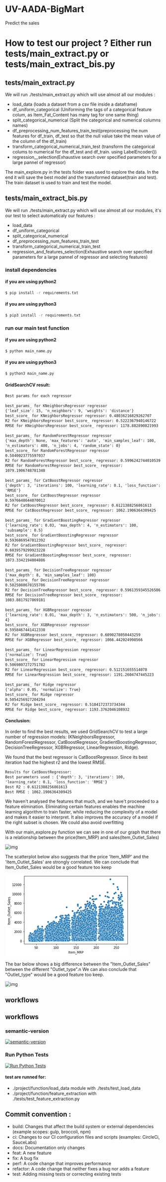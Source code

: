 # UV-AADA-BigMart

Predict the sales

# How to test our project ? Either run tests/main_extract.py or tests/main_extract_bis.py

## tests/main_extract.py

We will run ./tests/main_extract.py which will use almost all our modules :
- load_data (loads a dataset from a csv file inside a dataframe)
- df_uniform_categorical (Uniforming the tags of a categorical feature colum, as Item_Fat_Content has many tag for one same thing)
- split_categorical_numerical (Split the categorical and numerical columns names)
- df_preprocessing_num_features_train_test(preprocessing the num features for df_train, df_test so that the null value take the mean value of the column of the df_train)
- transform_categorical_numerical_train_test (transform the categorical colums to numerical for the df_test and df_train.
  using LabelEncoder())
- regression__selection(Exhaustive search over specified parameters for a large pannel of regressor)

The main_explore.py in the tests folder was used to explore the data.
In the end it will save the best model and the transformed dataset(train and test).
The train dataset is used to train and test the model.

## tests/main_extract_bis.py

We will run ./tests/main_extract.py which will use almost all our modules, it's our test to select automaticaly our features :
- load_data
- df_uniform_categorical
- split_categorical_numerical
- df_preprocessing_num_features_train_test
- transform_categorical_numerical_train_test
- regression_and_features_selection(Exhaustive search over specified parameters for a large pannel of regressor and selecting features)

### install dependencies

#### if you are using python2

``` bash
$ pip install -r requirements.txt
```

#### if you are using python3

``` bash
$ pip3 install -r requirements.txt
```

### run our main test function

#### if you are using python2

``` bash
$ python main_name.py
```

#### if you are using python3

``` bash
$ python3 main_name.py
```

#### GridSearchCV result:

```
Best params for each regressor

best_params_ for KNeighborsRegressor regressor
{'leaf_size': 15, 'n_neighbors': 9, 'weights': 'distance'}
best_score_ for KNeighborsRegressor regressor: 0.48036216829262707
R2 for KNeighborsRegressor best_score_ regressor: 0.5222367940146722
RMSE for KNeighborsRegressor best_score_ regressor: 1178.882890821993

best_params_ for RandomForestRegressor regressor
{'max_depth': None, 'max_features': 'auto', 'min_samples_leaf': 100, 'n_estimators': 400, 'n_jobs': 4, 'random_state': 0}
best_score_ for RandomForestRegressor regressor
0.5840023775597037
R2 for RandomForestRegressor best_score_ regressor: 0.5996242744010539
RMSE for RandomForestRegressor best_score_ regressor: 1079.1906748781348

best_params_ for CatBoostRegressor regressor
{'depth': 3, 'iterations': 100, 'learning_rate': 0.1, 'loss_function': 'RMSE'}
best_score_ for CatBoostRegressor regressor
0.5976648644070012
R2 for CatBoostRegressor best_score_ regressor: 0.6121388256861613
RMSE for CatBoostRegressor best_score_ regressor: 1062.1906364309425

best_params_ for GradientBoostingRegressor regressor
{'learning_rate': 0.03, 'max_depth': 4, 'n_estimators': 100, 'subsample': 0.5}
best_score_ for GradientBoostingRegressor regressor
0.5936869547812392
R2 for GradientBoostingRegressor best_score_ regressor: 0.6039579299923228
RMSE for GradientBoostingRegressor best_score_ regressor: 1073.3342194804886

best_params_ for DecisionTreeRegressor regressor
{'max_depth': 8, 'min_samples_leaf': 100}
best_score_ for DecisionTreeRegressor regressor
0.5825088678155786
R2 for DecisionTreeRegressor best_score_ regressor: 0.5961359345526586
RMSE for DecisionTreeRegressor best_score_ regressor: 1083.8817927869181

best_params_ for XGBRegressor regressor
{'learning_rate': 0.01, 'max_depth': 3, 'n_estimators': 500, 'n_jobs': 4}
best_score_ for XGBRegressor regressor
0.5958467441412338
R2 for XGBRegressor best_score_ regressor: 0.6090278050443259
RMSE for XGBRegressor best_score_ regressor: 1066.442024998566

best_params_ for LinearRegression regressor
{'normalize': True}
best_score_ for LinearRegression regressor
0.5069807272751782
R2 for LinearRegression best_score_ regressor: 0.512151655514078
RMSE for LinearRegression best_score_ regressor: 1191.2604747445223

best_params_ for Ridge regressor
{'alpha': 0.05, 'normalize': True}
best_score_ for Ridge regressor
0.5054256927204294
R2 for Ridge best_score_ regressor: 0.5104172373734344
RMSE for Ridge best_score_ regressor: 1193.3762046108932
```
#### Conclusion:

In order to find the best results, we used GridSearchCV to test a large number of regression models: (KNeighborsRegressor, RandomForestRegressor, CatBoostRegressor, GradientBoostingRegressor, DecisionTreeRegressor, XGBRegressor, LinearRegression, Ridge).

We found that the best regressor is CatBoostRegressor. Since its best iteration had the highest r2 and the lowest RMSE.

```
Results for CatBoostRegressor:
Best parameters used : {'depth': 3, 'iterations': 100, 'learning_rate': 0.1, 'loss_function': 'RMSE'}
Best R2 : 0.6121388256861613
Best RMSE : 1062.1906364309425
```

We haven't analysed the features that much, and we have't proceeded to a feature elimination. Eliminating certain features enables the machine learning algorithm to train faster, while reducing the complexity of a model and makes it easier to interpret. It also improves the accuracy of a model if the right subset is chosen. We could also avoid overfitting

With our main_explore.py function we can see in one of our graph that there is a relationship between the price(Item_MRP) and sales(Item_Outlet_Sales)

![img](docs/img/aichatoutoure-img1.png")

The scatterplot below also suggests that the price 'Item_MRP' and the 'Item_Outlet_Sales' are strongly correlated. We can conclude that Item_Outlet_Sales would be a good feature too keep

![img](docs/img/aichatoutoure-img2.png)

The bar below shows a big difference between the "Item_Outlet_Sales" between the different "Outlet_type".n We can also conclude that "Outlet_type" would be a good feature too keep.

![img](docs/img/aichatoutoure-img3.png)




## workflows


## workflows

### semantic-version

[![semantic-version](https://img.shields.io/github/workflow/status/LazyKeru/UV-AADA-projet-apprentissage-automatique/Semantic-version?style=plastic)](https://github.com/LazyKeru/UV-AADA-BigMart/actions/workflows/semantic-versioning.yml)

### Run Python Tests
[![Run Python Tests](https://img.shields.io/github/workflow/status/LazyKeru/UV-AADA-projet-apprentissage-automatique/Semantic-version?style=plastic)](https://github.com/LazyKeru/UV-AADA-BigMart/actions/workflows/python-tests.yml)
#### test are runned for:
- ./project/function/load_data module with ./tests/test_load_data
- ./project/function/feature_extraction with ./tests/test_feature_extraction.py

## Commit convention :
- build: Changes that affect the build system or external dependencies (example scopes: gulp, broccoli, npm)
- ci: Changes to our CI configuration files and scripts (examples: CircleCi, SauceLabs)
- docs: Documentation only changes
- feat: A new feature
- fix: A bug fix
- perf: A code change that improves performance
- refactor: A code change that neither fixes a bug nor adds a feature
- test: Adding missing tests or correcting existing tests
